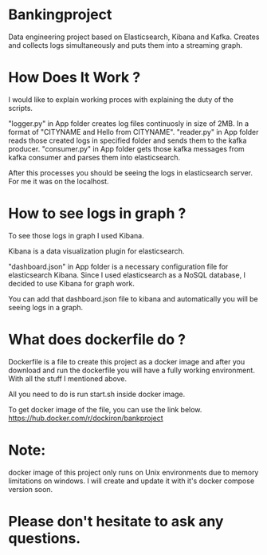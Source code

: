# Bankingproject

Data engineering project based on Elasticsearch, Kibana and Kafka. Creates and collects logs simultaneously and puts them into a streaming graph. 

# How Does It Work ? 

I would like to explain working proces with explaining the duty of the scripts.

"logger.py" in App folder creates log files continuosly in size of 2MB. In a format of "CITYNAME and Hello from CITYNAME".
"reader.py" in App folder reads those created logs in specified folder and sends them to the kafka producer. 
"consumer.py" in App folder gets those kafka messages from kafka consumer and parses them into elasticsearch. 

After this processes you should be seeing the logs in elasticsearch server. For me it was on the localhost.

# How to see logs in graph ? 

To see those logs in graph I used Kibana. 

Kibana is a data visualization plugin for elasticsearch.

"dashboard.json" in App folder is a necessary configuration file for elasticsearch Kibana. Since I used elasticsearch as a NoSQL database, I decided to use Kibana for graph work. 

You can add that dashboard.json file to kibana and automatically you will be seeing logs in a graph. 

# What does dockerfile do ? 

Dockerfile is a file to create this project as a docker image and after you download and run the dockerfile you will have a fully working environment. With all the stuff I mentioned above.
 
All you need to do is run start.sh inside docker image. 

To get docker image of the file, you can use the link below.
https://hub.docker.com/r/dockiron/bankproject

# Note: 
docker image of this project only runs on Unix environments due to memory limitations on windows. I will create and update it with it's docker compose version soon.

# Please don't hesitate to ask any questions. 
